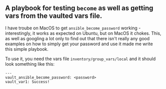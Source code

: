 ## A playbook for testing ```become``` as well as getting vars from the vaulted vars file.

I have troube on MacOS to get ```ansible_become_password``` working - interestingly, it works as expected on Ubuntu, but on MacOS it chokes. This, as well as googling a lot only to find out that there isn't really any good examples on how to simply get your password and use it made me write this simple playbook. 

To use it, you need the vars file ```inventory/group_vars/local``` and it should look something like this:
```
---
vault_ansible_become_password: <password>
vault_var1: Success!
```
